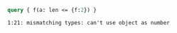 ```graphql
query { f(a: len <= {f:2}) }
```

```
1:21: mismatching types: can't use object as number
```